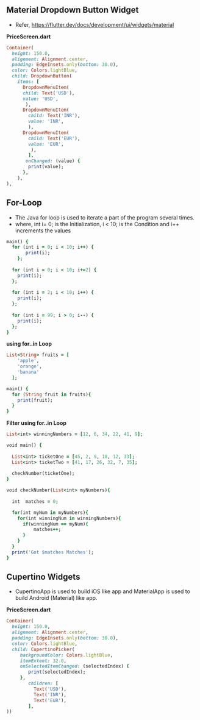 ## Material Dropdown Button Widget

- Refer, https://flutter.dev/docs/development/ui/widgets/material

__PriceScreen.dart__

```ruby
Container(
  height: 150.0,
  alignment: Alignment.center,
  padding: EdgeInsets.only(bottom: 30.0),
  color: Colors.lightBlue,
  child: DropdownButton(
    items: [
      DropdownMenuItem(
      child: Text('USD'),
      value: 'USD',
       ),
      DropdownMenuItem(
        child: Text('INR'),
        value: 'INR',
        ),
      DropdownMenuItem(
        child: Text('EUR'),
        value: 'EUR',
         ),
        ],
       onChanged: (value) {
        print(value);
      },
    ),
),
```

## For-Loop

- The Java for loop is used to iterate a part of the program several times.
- where, int i= 0; is the Initialization, i < 10; is the Condition and i++ increments the values

```ruby
main() {
  for (int i = 0; i < 10; i++) {   
       print(i);    
    };
  
  for (int i = 0; i < 10; i+=2) {   
    print(i);    
  };
  
  for (int i = 2; i < 10; i++) {   
    print(i);    
  };
  
  for (int i = 99; i > 0; i--) {   
    print(i);    
  };
}
```

__using for..in Loop__

```ruby
List<String> fruits = [
    'apple',
    'orange',
    'banana'
  ];

main() {
  for (String fruit in fruits){
    print(fruit);
  }
}
```

__Filter using for..in Loop__

```ruby
List<int> winningNumbers = [12, 6, 34, 22, 41, 9];

void main() {
 
  List<int> ticketOne = [45, 2, 9, 18, 12, 33];
  List<int> ticketTwo = [41, 17, 26, 32, 7, 35];
  
  checkNumber(ticketOne);
}

void checkNumber(List<int> myNumbers){
  
  int  matches = 0;

  for(int myNum in myNumbers){
    for(int winningNum in winningNumbers){
      if(winningNum == myNum){
          matches++;
      }
    }
  }
  print('Got $matches Matches');
}
```

## Cupertino Widgets

- CupertinoApp is used to build iOS like app and MaterialApp is used to build Android (Material) like app.

__PriceScreen.dart__

```ruby
Container(
  height: 150.0,
  alignment: Alignment.center,
  padding: EdgeInsets.only(bottom: 30.0),
  color: Colors.lightBlue,
  child: CupertinoPicker(
     backgroundColor: Colors.lightBlue,
     itemExtent: 32.0,
     onSelectedItemChanged: (selectedIndex) {
        print(selectedIndex);
     },
        children: [
          Text('USD'),
          Text('INR'),
          Text('EUR'),
        ],
))
```


